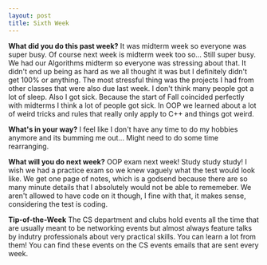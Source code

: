 ```yaml
---
layout: post
title: Sixth Week
---
```


**What did you do this past week?**
It was midterm week so everyone was super busy. Of course next week is midterm week too so... Still super busy. We had our Algorithms midterm so everyone was stressing about that. It didn't end up being as hard as we all thought it was but I definitely didn't get 100% or anything. The most stressful thing was the projects I had from other classes that were also due last week. I don't think many people got a lot of sleep. Also I got sick. Because the start of Fall coincided perfectly with midterms I think a lot of people got sick. In OOP we learned about a lot of weird tricks and rules that really only apply to C++ and things got weird. 

**What's in your way?**
I feel like I don't have any time to do my hobbies anymore and its bumming me out... Might need to do some time rearranging. 

**What will you do next week?**
OOP exam next week! Study study study! I wish we had a practice exam so we knew vaguely what the test would look like. We get one page of notes, which is a godsend because there are so many minute details that I absolutely would not be able to rememeber. We aren't allowed to have code on it though, I fine with that, it makes sense, considering the test is coding.

**Tip-of-the-Week**
The CS department and clubs hold events all the time that are usually meant to be networking events but almost always feature talks by indutry professionals about very practical skills. You can learn a lot from them! You can find these events on the CS events emails that are sent every week.
